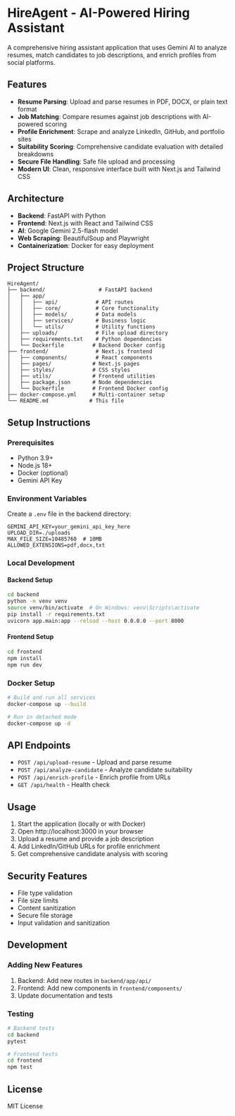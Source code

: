 # HireAgent - AI-Powered Hiring Assistant

A comprehensive hiring assistant application that uses Gemini AI to analyze resumes, match candidates to job descriptions, and enrich profiles from social platforms.

## Features

- **Resume Parsing**: Upload and parse resumes in PDF, DOCX, or plain text format
- **Job Matching**: Compare resumes against job descriptions with AI-powered scoring
- **Profile Enrichment**: Scrape and analyze LinkedIn, GitHub, and portfolio sites
- **Suitability Scoring**: Comprehensive candidate evaluation with detailed breakdowns
- **Secure File Handling**: Safe file upload and processing
- **Modern UI**: Clean, responsive interface built with Next.js and Tailwind CSS

## Architecture

- **Backend**: FastAPI with Python
- **Frontend**: Next.js with React and Tailwind CSS
- **AI**: Google Gemini 2.5-flash model
- **Web Scraping**: BeautifulSoup and Playwright
- **Containerization**: Docker for easy deployment

## Project Structure

```
HireAgent/
├── backend/                 # FastAPI backend
│   ├── app/
│   │   ├── api/            # API routes
│   │   ├── core/           # Core functionality
│   │   ├── models/         # Data models
│   │   ├── services/       # Business logic
│   │   └── utils/          # Utility functions
│   ├── uploads/            # File upload directory
│   ├── requirements.txt    # Python dependencies
│   └── Dockerfile         # Backend Docker config
├── frontend/               # Next.js frontend
│   ├── components/         # React components
│   ├── pages/             # Next.js pages
│   ├── styles/            # CSS styles
│   ├── utils/             # Frontend utilities
│   ├── package.json       # Node dependencies
│   └── Dockerfile         # Frontend Docker config
├── docker-compose.yml     # Multi-container setup
└── README.md             # This file
```

## Setup Instructions

### Prerequisites

- Python 3.9+
- Node.js 18+
- Docker (optional)
- Gemini API Key

### Environment Variables

Create a `.env` file in the backend directory:

```env
GEMINI_API_KEY=your_gemini_api_key_here
UPLOAD_DIR=./uploads
MAX_FILE_SIZE=10485760  # 10MB
ALLOWED_EXTENSIONS=pdf,docx,txt
```

### Local Development

#### Backend Setup

```bash
cd backend
python -m venv venv
source venv/bin/activate  # On Windows: venv\Scripts\activate
pip install -r requirements.txt
uvicorn app.main:app --reload --host 0.0.0.0 --port 8000
```

#### Frontend Setup

```bash
cd frontend
npm install
npm run dev
```

### Docker Setup

```bash
# Build and run all services
docker-compose up --build

# Run in detached mode
docker-compose up -d
```

## API Endpoints

- `POST /api/upload-resume` - Upload and parse resume
- `POST /api/analyze-candidate` - Analyze candidate suitability
- `POST /api/enrich-profile` - Enrich profile from URLs
- `GET /api/health` - Health check

## Usage

1. Start the application (locally or with Docker)
2. Open http://localhost:3000 in your browser
3. Upload a resume and provide a job description
4. Add LinkedIn/GitHub URLs for profile enrichment
5. Get comprehensive candidate analysis with scoring

## Security Features

- File type validation
- File size limits
- Content sanitization
- Secure file storage
- Input validation and sanitization

## Development

### Adding New Features

1. Backend: Add new routes in `backend/app/api/`
2. Frontend: Add new components in `frontend/components/`
3. Update documentation and tests

### Testing

```bash
# Backend tests
cd backend
pytest

# Frontend tests
cd frontend
npm test
```

## License

MIT License 